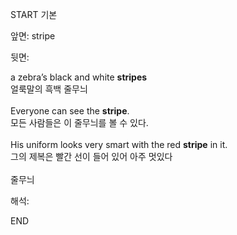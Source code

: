 START
기본

앞면:
stripe


뒷면:
<div>a zebra’s black and white <b>stripes </b></div><div>얼룩말의 흑백 줄무늬</div><div><br></div><div><div>Everyone can see the <strong>stripe</strong>. </div><div><div>모든 사람들은 이 줄무늬를 볼 수 있다.</div></div></div><div><br></div><div><div>His uniform looks very smart with the red <strong>stripe</strong> in it. </div><div><div>그의 제복은 빨간 선이 들어 있어 아주 멋있다</div></div></div><div><br></div><div>줄무늬</div>


해석:
<!--ID: 1746614454787-->
END